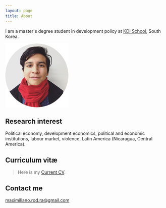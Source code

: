 ```yaml
---
layout: page
title: About
---
```


I am a master's degree student in development policy at [KDI School](https://www.kdischool.ac.kr), South Korea.

<img src="/images/rounded-profile.png" alt="profile" width="200" height="202" />

## Research interest
<p class="message">
Political economy, development economics, political and economic institutions, labour market, violence, Latin America (Nicaragua, Central America).
<p class="message">

## Curriculum vitæ
>Here is my [Current CV](https://rrmaximiliano.github.io/Articles/CV270816.pdf).

## Contact me

[maximiliano.rod.ra@gmail.com](mailto:maximiliano@kdis.ac.kr)
